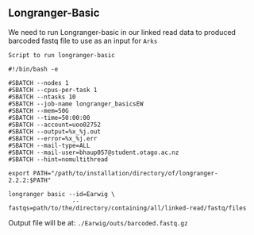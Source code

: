 ## Longranger-Basic
We need to run Longranger-basic in our linked read data to produced barcoded fastq file to use as an input for `Arks`

`Script to run longranger-basic`
```
#!/bin/bash -e

#SBATCH --nodes 1
#SBATCH --cpus-per-task 1
#SBATCH --ntasks 10
#SBATCH --job-name longranger_basicsEW
#SBATCH --mem=50G
#SBATCH --time=50:00:00
#SBATCH --account=uoo02752
#SBATCH --output=%x_%j.out
#SBATCH --error=%x_%j.err
#SBATCH --mail-type=ALL
#SBATCH --mail-user=bhaup057@student.otago.ac.nz
#SBATCH --hint=nomultithread

export PATH="/path/to/installation/directory/of/longranger-2.2.2:$PATH"

longranger basic --id=Earwig \
                  --fastqs=path/to/the/directory/containing/all/linked-read/fastq/files
```

Output file will be at: `./Earwig/outs/barcoded.fastq.gz`
